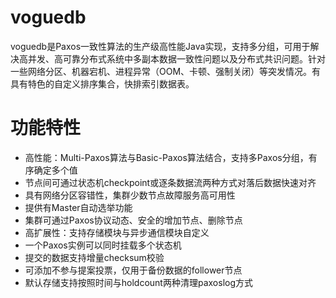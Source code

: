 # voguedb
voguedb是Paxos一致性算法的生产级高性能Java实现，支持多分组，可用于解决高并发、高可靠分布式系统中多副本数据一致性问题以及分布式共识问题。针对一些网络分区、机器宕机、进程异常（OOM、卡顿、强制关闭）等突发情况。有具有特色的自定义排序集合，快排索引数据表。

# 功能特性
- 高性能：Multi-Paxos算法与Basic-Paxos算法结合，支持多Paxos分组，有序确定多个值
- 节点间可通过状态机checkpoint或逐条数据流两种方式对落后数据快速对齐
- 具有网络分区容错性，集群少数节点故障服务高可用性
- 提供有Master自动选举功能
- 集群可通过Paxos协议动态、安全的增加节点、删除节点
- 高扩展性：支持存储模块与异步通信模块自定义
- 一个Paxos实例可以同时挂载多个状态机
- 提交的数据支持增量checksum校验
- 可添加不参与提案投票，仅用于备份数据的follower节点
- 默认存储支持按照时间与holdcount两种清理paxoslog方式
